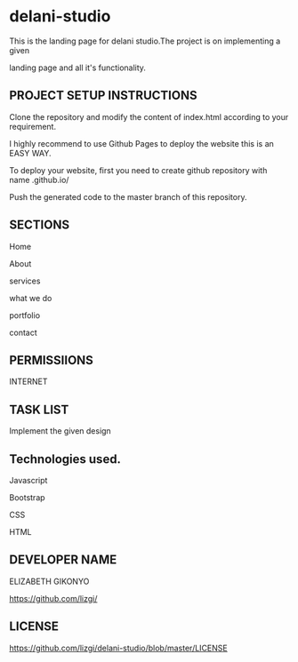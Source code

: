 # delani-studio
This is the landing page for delani studio.The project is on implementing a given

landing page and all it's functionality.

## PROJECT SETUP INSTRUCTIONS
Clone the repository and modify the content of index.html according to your requirement.

I highly recommend to use Github Pages to deploy the website this is an EASY WAY.

To deploy your website, first you need to create github repository with name .github.io/

Push the generated code to the master branch of this repository.

## SECTIONS
Home 

About

services

what we do

portfolio

contact

## PERMISSIIONS
INTERNET

## TASK LIST
Implement the given design

## Technologies used.
Javascript

Bootstrap

CSS

HTML

## DEVELOPER NAME
ELIZABETH GIKONYO 

https://github.com/lizgi/

## LICENSE
https://github.com/lizgi/delani-studio/blob/master/LICENSE

